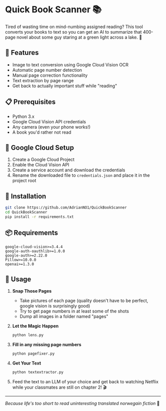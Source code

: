 # Quick Book Scanner 📚

Tired of wasting time on mind-numbing assigned reading? This tool converts your books to text so you can get an AI to summarize that 400-page novel about some guy staring at a green light across a lake. 🚀

## 🌟 Features

- Image to text conversion using Google Cloud Vision OCR
- Automatic page number detection
- Manual page correction functionality
- Text extraction by page range
- Get back to actually important stuff while "reading"

## 📋 Prerequisites

- Python 3.x
- Google Cloud Vision API credentials
- Any camera (even your phone works!)
- A book you'd rather not read

## 🔑 Google Cloud Setup

1. Create a Google Cloud Project
2. Enable the Cloud Vision API
3. Create a service account and download the credentials
4. Rename the downloaded file to `credentials.json` and place it in the project root

## 🚀 Installation

```bash
git clone https://github.com/AdrianNO1/QuickBookScanner
cd QuickBookScanner
pip install -r requirements.txt
```

## 📦 Requirements

```
google-cloud-vision>=3.4.4
google-auth-oauthlib>=1.0.0
google-auth>=2.22.0
Pillow>=10.0.0
openai>=1.3.0
```

## 📖 Usage

1. **Snap Those Pages**
   - Take pictures of each page (quality doesn't have to be perfect, google vision is surprisingly good)
   - Try to get page numbers in at least some of the shots
   - Dump all images in a folder named "pages"

2. **Let the Magic Happen**
   ```bash
   python lens.py
   ```

3. **Fill in any missing page numbers**
   ```bash
   python pagefixer.py
   ```

4. **Get Your Text**
   ```bash
   python textextractor.py
   ```

5. Feed the text to an LLM of your choice and get back to watching Netflix while your classmates are still on chapter 2! 🎬

---
*Because life's too short to read uninteresting translated norwegain fiction* 🤘
```